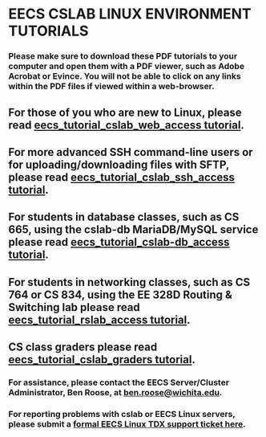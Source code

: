 # EECS CSLAB LINUX ENVIRONMENT TUTORIALS

### Please make sure to download these PDF tutorials to your computer and open them with a PDF viewer, such as Adobe Acrobat or Evince. You will not be able to click on any links within the PDF files if viewed within a web-browser.

## For those of you who are new to Linux, please read [eecs_tutorial_cslab_web_access tutorial](https://github.com/benroose/tutorials/blob/master/cslab_tutorials/eecs_tutorial_cslab_web_access.pdf).

## For more advanced SSH command-line users or for uploading/downloading files with SFTP, please read [eecs_tutorial_cslab_ssh_access tutorial](https://github.com/benroose/tutorials/blob/master/cslab_tutorials/eecs_tutorial_cslab_ssh_access.pdf).

## For students in database classes, such as CS 665, using the cslab-db MariaDB/MySQL service please read [eecs_tutorial_cslab-db_access tutorial](https://github.com/benroose/tutorials/blob/master/cslab_tutorials/eecs_tutorial_cslab-db_access.pdf).

## For students in networking classes, such as CS 764 or CS 834, using the EE 328D Routing & Switching lab please read [eecs_tutorial_rslab_access tutorial](https://github.com/benroose/tutorials/blob/master/cslab_tutorials/eecs_tutorial_rslab_access.pdf).

## CS class graders please read [eecs_tutorial_cslab_graders tutorial](https://github.com/benroose/tutorials/blob/master/cslab_tutorials/eecs_tutorial_cslab_graders.pdf).

### For assistance, please contact the EECS Server/Cluster Administrator, Ben Roose, at ben.roose@wichita.edu.
### For reporting problems with cslab or EECS Linux servers, please submit a [formal EECS Linux TDX support ticket here](https://wichita.teamdynamix.com/TDClient/Requests/ServiceDet?ID=15599).
